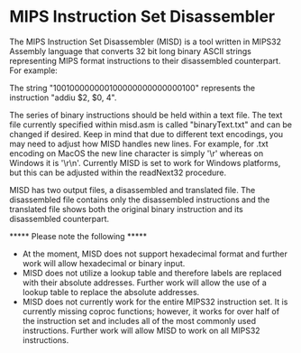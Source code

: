 # MIPS Instruction Set Disassembler

The MIPS Instruction Set Disassembler (MISD) is a tool written in MIPS32 Assembly language that converts 32 bit long binary ASCII strings representing MIPS format instructions to their disassembled counterpart. For example:

The string "100100000000100000000000000100" represents the instruction "addiu $2, $0, 4". 

The series of binary instructions should be held within a text file. The text file currently specified within misd.asm is called "binaryText.txt" and can be changed if desired. Keep in mind that due to different text encodings, you may need to adjust how MISD handles new lines. For example, for .txt encoding on MacOS the new line character is simply '\r' whereas on Windows it is '\r\n'. Currently MISD is set to work for Windows platforms, but this can be adjusted within the readNext32 procedure. 

MISD has two output files, a disassembled and translated file. The disassembled file contains only the disassembled instructions and the translated file shows both the original binary instruction and its disassembled counterpart. 

***** Please note the following *****
- At the moment, MISD does not support hexadecimal format and further work will allow hexadecimal or binary input. 
- MISD does not utilize a lookup table and therefore labels are replaced with their absolute addresses. Further work will allow the use of a lookup table to replace the absolute addresses.
- MISD does not currently work for the entire MIPS32 instruction set. It is currently missing coproc functions; however, it works for over half of the instruction set and includes all of the most commonly used instructions. Further work will allow MISD to work on all MIPS32 instructions.


